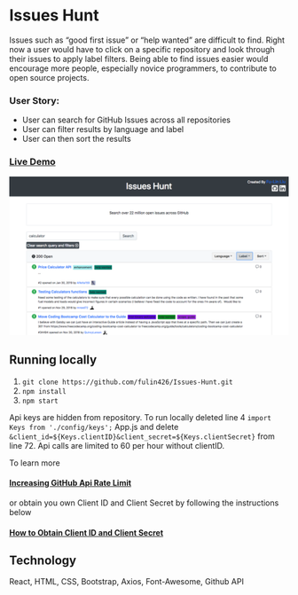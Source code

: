 # Issues Hunt #

Issues such as “good first issue” or “help wanted” are difficult to find. Right now a user would have to click on a specific repository and look through their issues to apply label filters. Being able to find issues easier would encourage more people, especially novice programmers, to contribute to open source projects.

### User Story:
* User can search for GitHub Issues across all repositories
* User can filter results by language and label
* User can then sort the results

### [Live Demo](https://issueshunt.herokuapp.com/)

![Screenshots](./public/search_example.png)

## Running locally
1. `git clone https://github.com/fulin426/Issues-Hunt.git`
2. `npm install`
3. `npm start`

Api keys are hidden from repository. To run locally deleted line 4 `import Keys from './config/keys';` App.js and delete `&client_id=${Keys.clientID}&client_secret=${Keys.clientSecret}` from line 72. Api calls are limited to 60 per hour without clientID.

To learn more
#### [Increasing GitHub Api Rate Limit](https://developer.github.com/v3/#increasing-the-unauthenticated-rate-limit-for-oauth-applications)

or obtain you own Client ID and Client Secret by following the instructions below
#### [How to Obtain Client ID and Client Secret](https://auth0.com/docs/connections/social/github)

## Technology ##
React, HTML, CSS, Bootstrap, Axios, Font-Awesome, Github API
